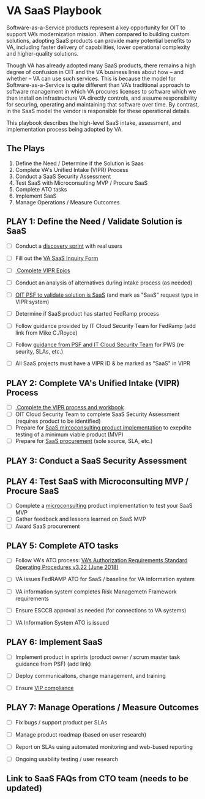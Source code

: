 # VA SaaS Playbook

Software-as-a-Service products represent a key opportunity for OIT to support VA’s modernization mission. When compared to building custom solutions, adopting SaaS products can provide many potential benefits to VA, including faster delivery of capabilities, lower operational complexity and higher-quality solutions.

Though VA has already adopted many SaaS products, there remains a high degree of confusion in OIT and the VA business lines about how – and whether – VA can use such services. This is because the model for Software-as-a-Service is quite different than VA’s traditional approach to software management in which VA procures licenses to software which we then install on infrastructure VA directly controls, and assume responsibility for securing, operating and maintaining that software over time. By contrast, in the SaaS model the vendor is responsible for these operational details. 

This playbook describes the high-level SaaS intake, assessment, and implementation process being adopted by VA.


## The Plays

1. Define the Need / Determine if the Solution is Saas
2. Complete VA's Unified Intake (VIPR) Process 
3. Conduct a SaaS Security Assessment
4. Test SaaS with Microconsulting MVP / Procure SaaS
5. Complete ATO tasks
6. Implement SaaS
7. Manage Operations / Measure Outcomes


## PLAY 1: Define the Need / Validate Solution is SaaS
- [ ] Conduct a [ discovery sprint]( https://department-of-veterans-affairs.github.io/va-digital-service-handbook/digital-standards) with real users 
- [ ] Fill out the [ VA SaaS Inquiry Form](https://vaww.oit.va.gov/services/saas/) 
- [ ] [ Complete VIPR Epics](https://vaww.vashare.oit.va.gov/sites/dmo/dmdocsite/DM%20External%20Government/OIT%20Intake%20Process%203.0%20Job%20Aids%20and%20Supporting%20Documents/Epic%20Writing%20Best%20Practices.pptx ) 
- [ ] Conduct an analysis of alternatives during intake process (as needed)
- [ ] [OIT PSF to validate solution is SaaS]( https://github.com/department-of-veterans-affairs/PSF-SaaS/blob/master/SaaS-in-a-Box/SaaS%20Web%20Content/Online%20form.md) (and mark as "SaaS" request type in VIPR system)
- [ ] Determine if SaaS product has started FedRamp process
- [ ] Follow guidance provided by IT Cloud Security Team for FedRamp (add link from Mike C./Royce)
- [ ] Follow [ guidance from PSF and IT Cloud Security Team]( https://github.com/department-of-veterans-affairs/PSF-SaaS/issues/126) for PWS (re seurity, SLAs, etc.)
- [ ] All SaaS projects must have a VIPR ID & be marked as "SaaS" in VIPR


## PLAY 2: Complete VA's Unified Intake (VIPR) Process
- [ ] [ Complete the VIPR process and workbook](https://vaww.vashare.oit.va.gov/sites/amo/amointake/customer/Shared%20Documents/Detailed%20Intake%20Process%20v3.pptx )
- [ ] OIT Cloud Security Team to complete SaaS Security Assessment (requires product to be identified)
- [ ] Prepare for [SaaS mircoconsulting product implementation]( https://vaww.oit.va.gov/oit/mapd/) to exepdite testing of a minimum viable product (MVP)
- [ ] Prepare for [ SaaS procurement]( https://github.com/department-of-veterans-affairs/PSF-SaaS/issues/126) (sole source, SLA, etc.)

## PLAY 3: Conduct a SaaS Security Assessment


## PLAY 4: Test SaaS with Microconsulting MVP / Procure SaaS
- [ ] Complete a [ microconsulting](https://github.com/department-of-veterans-affairs/VA-SaaS/tree/master/Microconsulting)  product implementation to test your SaaS MVP
- [ ] Gather feedback and lessons learned on SaaS MVP
- [ ] Award SaaS procurement

## PLAY 5:  Complete ATO tasks
- [ ] Follow VA's ATO process: [ VA’s Authorization Requirements Standard Operating Procedures v3.22 (June 2018)](https://vaww.portal2.va.gov/sites/infosecurity/ca/CA%20Home%20Documents/Forms/AllItems.aspx?RootFolder=%2Fsites%2Finfosecurity%2Fca%2FCA%20Home%20Documents%2FATO%20Documents&FolderCTID=0x012000CB0DD849BEA0AB4FA5FEE491047C852D&View=%7B5FCA9CEF%2D1C50%2D441D%2DA2FE%2D28D536ED0098%7D)
- [ ] VA issues FedRAMP ATO for SaaS / baseline for VA information system
- [ ] VA information system completes Risk Managemetn Framework requirements
- [ ] Ensure ESCCB approval as needed (for connections to VA systems)
- [ ] VA Information System ATO is issued


## PLAY 6: Implement SaaS
- [ ] Implement product in sprints (product owner / scrum master task guidance from PSF) (add link)
- [ ] Deploy communicaitons, change management, and training
- [ ] Ensure [ VIP compliance](https://vaww.vaco.portal.va.gov/sites/OIT/epmo/vip/Pages/Policy%20and%20Guidance.aspx)


## PLAY 7: Manage Operations / Measure Outcomes
- [ ] Fix bugs / support product per SLAs
- [ ] Manage product roadmap (based on user research)
- [ ] Report on SLAs using automated monitoring and web-based reporting
- [ ] Ongoing usability testing / user research



## Link to SaaS FAQs from CTO team (needs to be updated)




